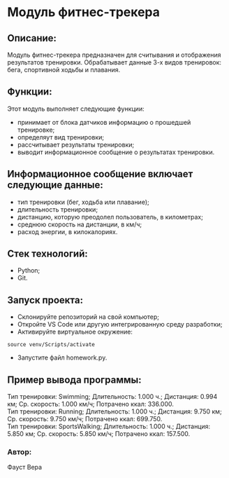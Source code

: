 # Модуль фитнес-трекера

## Описание:
Модуль фитнес-трекера предназначен для считывания и отображения результатов тренировки.
Обрабатывает данные 3-х видов тренировок: бега, спортивной ходьбы и плавания.

## Функции:
Этот модуль выполняет следующие функции:
- принимает от блока датчиков информацию о прошедшей тренировке;
- определяут вид тренировки;
- рассчитывает результаты тренировки;
- выводит информационное сообщение о результатах тренировки.

## Информационное сообщение включает следующие данные:
- тип тренировки (бег, ходьба или плавание);
- длительность тренировки;
- дистанцию, которую преодолел пользователь, в километрах;
- среднюю скорость на дистанции, в км/ч;
- расход энергии, в килокалориях.

## Стек технологий:
- Python;
- Git.

## Запуск проекта:
- Склонируйте репозиторий на свой компьютер;
- Откройте VS Code или другую интегрированную среду разработки;
- Активируйте виртуальное окружение:
```
source venv/Scripts/activate
```
- Запустите файл homework.py.

## Пример вывода программы:
Тип тренировки: Swimming; Длительность: 1.000 ч.; Дистанция: 0.994 км; Ср. скорость: 1.000 км/ч; Потрачено ккал: 336.000.  
Тип тренировки: Running; Длительность: 1.000 ч.; Дистанция: 9.750 км; Ср. скорость: 9.750 км/ч; Потрачено ккал: 699.750.  
Тип тренировки: SportsWalking; Длительность: 1.000 ч.; Дистанция: 5.850 км; Ср. скорость: 5.850 км/ч; Потрачено ккал: 157.500.


### Автор:
Фауст Вера
